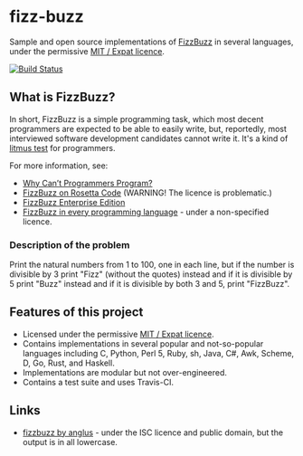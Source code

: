 # fizz-buzz
Sample and open source implementations of [FizzBuzz](https://github.com/shlomif/Freenode-programming-channel-FAQ/blob/master/FAQ.mdwn#what-is-fizzbuzz) in several languages,
under the permissive [MIT / Expat licence](https://en.wikipedia.org/wiki/MIT_License).

[![Build Status](https://travis-ci.org/shlomif/fizz-buzz.svg?branch=master)](https://travis-ci.org/shlomif/fizz-buzz)

## What is FizzBuzz?

In short, FizzBuzz is a simple programming task, which most decent programmers are expected to be able to easily write, but, reportedly, most interviewed software development candidates cannot write it. It's a kind of [litmus test](https://en.wiktionary.org/wiki/litmus_test) for programmers.

For more information, see:

* [Why Can’t Programmers Program?](http://blog.codinghorror.com/why-cant-programmers-program/)
* [FizzBuzz on Rosetta Code](http://rosettacode.org/wiki/FizzBuzz) (WARNING! The licence is problematic.)
* [FizzBuzz Enterprise Edition](https://github.com/EnterpriseQualityCoding/FizzBuzzEnterpriseEdition)
* [FizzBuzz in every programming language](https://github.com/zenware/FizzBuzz) - under a non-specified licence.

### Description of the problem

Print the natural numbers from 1 to 100, one in each line, but if the number
is divisible by 3 print "Fizz" (without the quotes) instead and if it is
divisible by 5 print "Buzz" instead and if it is divisible by both 3 and 5,
print "FizzBuzz".

## Features of this project

* Licensed under the permissive [MIT / Expat licence](https://en.wikipedia.org/wiki/MIT_License).
* Contains implementations in several popular and not-so-popular languages including C, Python, Perl 5, Ruby, sh, Java, C#, Awk, Scheme, D, Go, Rust, and Haskell.
* Implementations are modular but not over-engineered.
* Contains a test suite and uses Travis-CI.

## Links

* [fizzbuzz by anglus](https://github.com/anglus/fizzbuzz) - under the ISC licence and public domain, but the output is in all lowercase.
